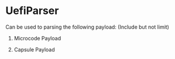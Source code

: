 # UefiParser
Can be used to parsing the following payload: (Include but not limit)

1) Microcode Payload

2) Capsule Payload
